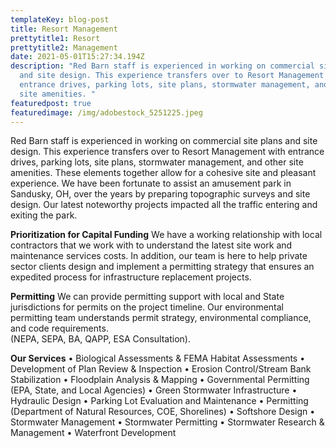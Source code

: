 ```yaml
---
templateKey: blog-post
title: Resort Management
prettytitle1: Resort
prettytitle2: Management
date: 2021-05-01T15:27:34.194Z
description: "Red Barn staff is experienced in working on commercial site plans
  and site design. This experience transfers over to Resort Management with
  entrance drives, parking lots, site plans, stormwater management, and other
  site amenities. "
featuredpost: true
featuredimage: /img/adobestock_5251225.jpeg
---
```


Red Barn staff is experienced in working on commercial site plans and site design. This experience transfers over to Resort Management with entrance drives, parking lots, site plans, stormwater management, and other site amenities. These elements together allow for a cohesive site and pleasant experience. We have been fortunate to assist an amusement park in Sandusky, OH, over the years by preparing topographic surveys and site design. Our latest noteworthy projects impacted all the traffic entering and exiting the park.

**Prioritization for Capital Funding**
We have a working relationship with local contractors that we work with to understand the latest site work and maintenance services costs. In addition, our team is here to help private sector clients design and implement a permitting strategy that ensures an expedited process for infrastructure replacement projects.

**Permitting**
We can provide permitting support with local and State jurisdictions for permits on the project timeline. Our environmental permitting team understands permit strategy, environmental compliance, and code requirements.\
(NEPA, SEPA, BA, QAPP, ESA Consultation).

**Our Services**
• Biological Assessments & FEMA Habitat Assessments
• Development of Plan Review & Inspection
• Erosion Control/Stream Bank Stabilization
• Floodplain Analysis & Mapping
• Governmental Permitting (EPA, State, and Local Agencies)
• Green Stormwater Infrastructure
• Hydraulic Design
• Parking Lot Evaluation and Maintenance
• Permitting (Department of Natural Resources, COE, Shorelines)
• Softshore Design
• Stormwater Management
• Stormwater Permitting
• Stormwater Research & Management
• Waterfront Development
